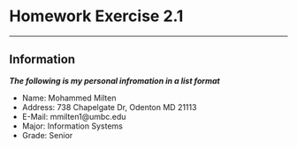<?xml version = "1.0" encoding = "utf-8"?>
<!DOCTYPE html PUBLIC "-//W3C//DTD XHTML 1.0 Strict//EN"
 "http://www.w3.org/TR/xhtml11/DTD/xhtml1-strict.dtd">

 <html xmlns = "http://www.w3.org/1999/xhtml">

<!-- Information.html
     Simple page with my information
     -->

 <head><title> Information About Myself </title>
 </head>
 <body>
    <h1> Homework Exercise 2.1 </h1>
    <hr />
    <h2> Information </h2>
        <p>
        <em> <strong>The following is my personal infromation in a list format </strong></em>
    <br />
    </p>
    <ul>
        <li> Name: Mohammed Milten </li>
        <li> Address: 738 Chapelgate Dr, Odenton MD 21113 </li>
        <li> E-Mail: mmilten1@umbc.edu </li>
        <li> Major: Information Systems </li>
        <li> Grade: Senior </li>
    </ul>
 </body>
 </html>
 
